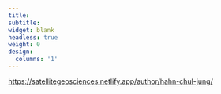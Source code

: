 ```yaml
---
title:
subtitle:
widget: blank
headless: true
weight: 0
design:
  columns: '1'
---
```

https://satellitegeosciences.netlify.app/author/hahn-chul-jung/
<!-- {{% cta cta_link="./people/" cta_text="Meet the team →" %}} -->
